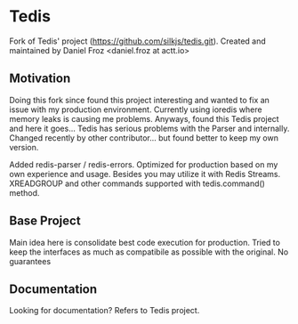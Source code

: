 # Tedis

Fork of Tedis' project (https://github.com/silkjs/tedis.git).
Created and maintained by Daniel Froz <daniel.froz at actt.io>

## Motivation

Doing this fork since found this project interesting and wanted to fix an issue with my production environment.
Currently using ioredis where memory leaks is causing me problems. Anyways, found this Tedis project
and here it goes... Tedis has serious problems with the Parser and internally. Changed recently by other
contributor... but found better to keep my own version.

Added redis-parser / redis-errors. Optimized for production based on my own experience and usage.
Besides you may utilize it with Redis Streams. XREADGROUP and other commands supported with tedis.command()
method.

## Base Project

Main idea here is consolidate best code execution for production.
Tried to keep the interfaces as much as compatibile as possible with the original.
No guarantees

## Documentation

Looking for documentation? Refers to Tedis project.